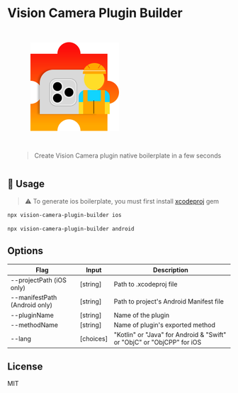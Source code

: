 # Vision Camera Plugin Builder

<div style="display: flex; flex-direction: column; align-items: center; align-self: stretch">
  <div style="padding: 30px">
    <img src="./static/vision-camera-plugin-builder-logo.svg" alt="Vision Camera Plugin Builder logo" width="50%" />
  </div>
  <blockquote>Create Vision Camera plugin native boilerplate in a few seconds</blockquote>
</div>

## 🚀 Usage

> :warning: To generate ios boilerplate, you must first install [xcodeproj](https://github.com/CocoaPods/Xcodeproj) gem

```sh
npx vision-camera-plugin-builder ios
```

```sh
npx vision-camera-plugin-builder android
```

## Options

| Flag | Input | Description |
| ---- | ----- | ----------- |
| --projectPath (iOS only) | [string] | Path to .xcodeproj file |
| --manifestPath (Android only) | [string] | Path to project's Android Manifest file |
| --pluginName | [string] | Name of the plugin |
| --methodName | [string] | Name of plugin's exported method |
| --lang | [choices] | "Kotlin" or "Java" for Android & "Swift" or "ObjC" or "ObjCPP" for iOS |

## License

MIT
